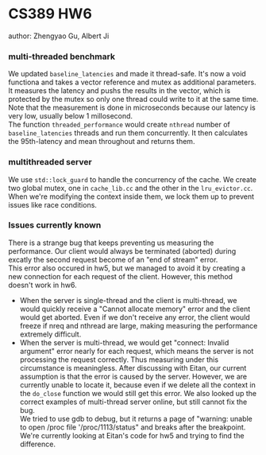 # CS389 HW6
author: Zhengyao Gu, Albert Ji

### multi-threaded benchmark
We updated `baseline_latencies` and made it thread-safe. It's now a void functiona and takes a vector reference and mutex as additional parameters.\
 It measures the latency and pushs the results in the vector, which is protected by the mutex so only one thread could write to it at the same time. Note that the measurement is done in microseconds because our latency is very low, usually below 1 millosecond.\
 The function `threaded_performance` would create `nthread` number of `baseline_latencies` threads and run them concurrently. It then calculates the 95th-latency and mean throughout and returns them.
 
 ### multithreaded server
We use `std::lock_guard` to handle the concurrency of the cache. We create two global mutex, one in `cache_lib.cc` and the other in the `lru_evictor.cc`. When we're modifying the context inside them, we lock them up to prevent issues like race conditions. 

### Issues currently known
There is a strange bug that keeps preventing us measuring the performance. Our client would always be terminated (aborted) during excatly the second request become of an "end of stream" error. \
This error also occured in hw5, but we managed to avoid it by creating a new connection for each request of the client. However, this method doesn't work in hw6. 
 - When the server is single-thread and the client is multi-thread, we would quickly receive a "Cannot allocate memory" error and the client would get aborted. Even if we don't receive any error, the client would freeze if nreq and nthread are large, making measuring the performance extremely difficult.
 - When the server is multi-thread, we would get "connect: Invalid argument" error nearly for each request, which means the server is not processing the request correctly. Thus measuring under this circumstance is meaningless.
After discussing with Eitan, our current assumption is that the error is caused by the server. However, we are currently unable to locate it, because even if we delete all the context in the `do_close` function we would still get this error. We also looked up the correct examples of multi-thread server online, but still cannot fix the bug. \
We tried to use gdb to debug, but it returns a page of "warning: unable to open /proc file '/proc/1113/status" and breaks after the breakpoint. We're currently looking at Eitan's code for hw5 and trying to find the difference.
